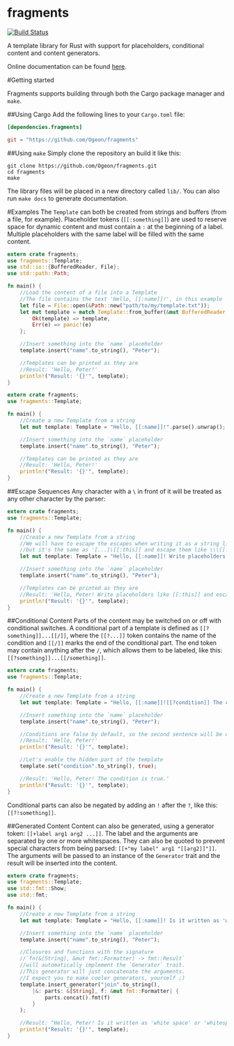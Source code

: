 fragments
=========

[![Build Status](https://travis-ci.org/Ogeon/fragments.png?branch=master)](https://travis-ci.org/Ogeon/fragments)

A template library for Rust with support for placeholders, conditional content and content generators.

Online documentation can be found [here](http://ogeon.github.io/fragments/doc/fragments/).

#Getting started

Fragments supports building through both the Cargo package manager and `make`.

##Using Cargo
Add the following lines to your `Cargo.toml` file:
```toml
[dependencies.fragments]

git = "https://github.com/Ogeon/fragments"
```

##Using `make`
Simply clone the repository an build it like this:

```shell
git clone https://github.com/Ogeon/fragments.git
cd fragments
make
```

The library files will be placed in a new directory called `lib/`. You can also run `make docs` to generate documentation.

#Examples
The `Template` can both be created from strings and buffers (from a file, for example).
Placeholder tokens (`[[:something]]`) are used to reserve space for dynamic content and
must contain a `:` at the beginning of a label. Multiple placeholders with the same label
will be filled with the same content.

```rust
extern crate fragments;
use fragments::Template;
use std::io::{BufferedReader, File};
use std::path::Path;

fn main() {
	//Load the content of a file into a Template
	//The file contains the text 'Hello, [[:name]]!', in this example
	let file = File::open(&Path::new("path/to/my/template.txt"));
	let mut template = match Template::from_buffer(&mut BufferedReader::new(file)) {
		Ok(template) => template,
		Err(e) => panic!(e)
	};

	//Insert something into the `name` placeholder
	template.insert("name".to_string(), "Peter");

	//Templates can be printed as they are
	//Result: 'Hello, Peter!'
	println!("Result: '{}'", template);
}
```

```rust
extern crate fragments;
use fragments::Template;

fn main() {
	//Create a new Template from a string
	let mut template: Template = "Hello, [[:name]]!".parse().unwrap();

	//Insert something into the `name` placeholder
	template.insert("name".to_string(), "Peter");

	//Templates can be printed as they are
	//Result: 'Hello, Peter!'
	println!("Result: '{}'", template);
}
```

##Escape Sequences
Any character with a `\` in front of it will be treated as any other character by the parser:
```rust
extern crate fragments;
use fragments::Template;

fn main() {
	//Create a new Template from a string
	//We will have to escape the escapes when writing it as a string literal,
	//but it's the same as '[...]\[[:this]] and escape them like \\\[[:this]][...]'
	let mut template: Template = "Hello, [[:name]]! Write placeholders like \\[[:this]] and escape them like \\\\\\[[:this]]".parse().unwrap();

	//Insert something into the `name` placeholder
	template.insert("name".to_string(), "Peter");

	//Templates can be printed as they are
	//Result: 'Hello, Peter! Write placeholders like [[:this]] and escape them like \[[:this]]'
	println!("Result: '{}'", template);
}
```

##Conditional Content
Parts of the content may be switched on or off with conditional switches.
A conditional part of a template is defined as `[[?something]]...[[/]]`, where the
`[[?...]]` token contains the name of the condition and `[[/]]` marks the end
of the conditional part. The end token may contain anything after the `/`,
which allows them to be labeled, like this: `[[?something]]...[[/something]]`.

```rust
extern crate fragments;
use fragments::Template;

fn main() {
	//Create a new Template from a string
	let mut template: Template = "Hello, [[:name]]![[?condition]] The condition is true.[[/condition]]".parse().unwrap();

	//Insert something into the `name` placeholder
	template.insert("name".to_string(), "Peter");

	//Conditions are false by default, so the second sentence will be disabled
	//Result: 'Hello, Peter!'
	println!("Result: '{}'", template);

	//Let's enable the hidden part of the template
	template.set("condition".to_string(), true);

	//Result: 'Hello, Peter! The condition is true.'
	println!("Result: '{}'", template);
}
```

Conditional parts can also be negated by adding an `!` after the `?`, like this: `[[?!something]]`.

##Generated Content
Content can also be generated, using a generator token: `[[+label arg1 arg2 ...]]`. The label and the arguments are
separated by one or more whitespaces. They can also be quoted to prevent special characters from being parsed:
`[[+"my label" arg1 "[[arg2]]"]]`. The arguments will be passed to an instance of the `Generator` trait and the
result will be inserted into the content.

```rust
extern crate fragments;
use fragments::Template;
use std::fmt::Show;
use std::fmt;

fn main() {
	//Create a new Template from a string
	let mut template: Template = "Hello, [[:name]]! Is it written as 'white space' or '[[+join white space]]'?".parse().unwrap();

	//Insert something into the `name` placeholder
	template.insert("name".to_string(), "Peter");

	//Closures and functions with the signature
    //`fn(&[String], &mut fmt::Formatter) -> fmt::Result`
    //will automatically implement the `Generator` trait.
    //This generator will just concatenate the arguments.
    //I expect you to make cooler generators, yourself ;)
	template.insert_generator("join".to_string(),
        |&: parts: &[String], f: &mut fmt::Formatter| {
            parts.concat().fmt(f)
        }
    );

	//Result: "Hello, Peter! Is it written as 'white space' or 'whitespace'?"
	println!("Result: '{}'", template);
}
```
